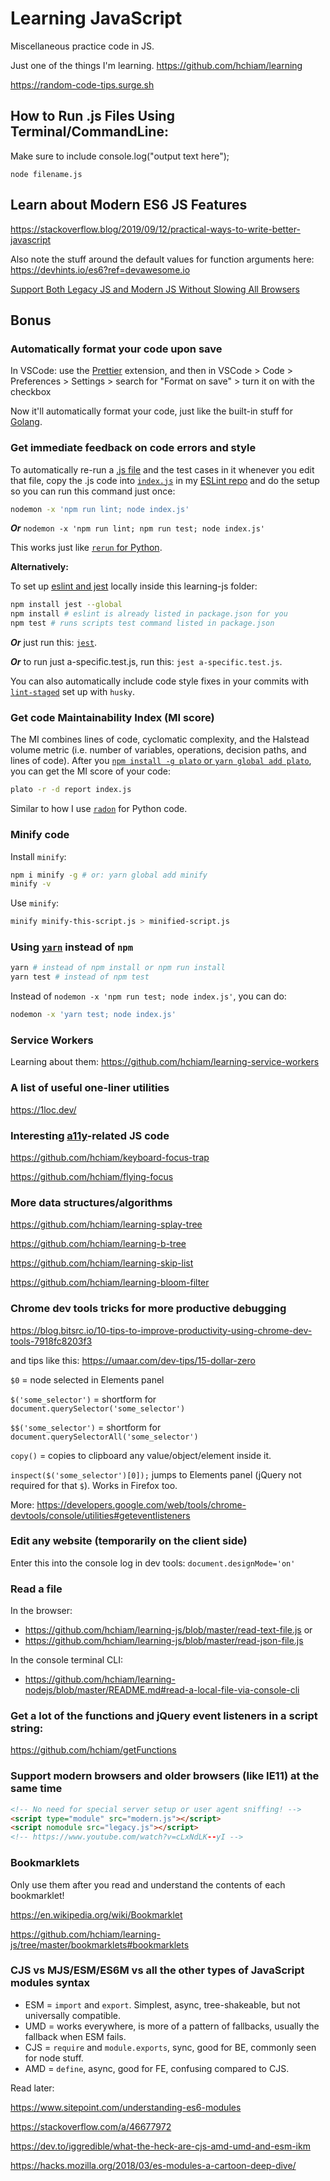 # Learning JavaScript

Miscellaneous practice code in JS.

Just one of the things I'm learning. <https://github.com/hchiam/learning>

<https://random-code-tips.surge.sh>

## How to Run .js Files Using Terminal/CommandLine:

Make sure to include console.log("output text here");

    node filename.js

## Learn about Modern ES6 JS Features

<https://stackoverflow.blog/2019/09/12/practical-ways-to-write-better-javascript>

Also note the stuff around the default values for function arguments here: <https://devhints.io/es6?ref=devawesome.io>

[Support Both Legacy JS and Modern JS Without Slowing All Browsers](https://codepen.io/hchiam/pen/mdWGLNE)

## Bonus

### Automatically format your code upon save

In VSCode: use the [Prettier](https://marketplace.visualstudio.com/items?itemName=esbenp.prettier-vscode) extension, and then in VSCode > Code > Preferences > Settings > search for "Format on save" > turn it on with the checkbox

Now it'll automatically format your code, just like the built-in stuff for [Golang](https://github.com/hchiam/learning-golang).

### Get immediate feedback on code errors and style

To automatically re-run a [.js file](https://github.com/hchiam/learning-js/tree/master/more-like-interview-questions) and the test cases in it whenever you edit that file, copy the .js code into [`index.js`](https://github.com/hchiam/learning-eslint-google/blob/master/index.js) in my [ESLint repo](https://github.com/hchiam/learning-eslint-google) and do the setup so you can run this command just once:

```bash
nodemon -x 'npm run lint; node index.js'
```

**_Or_** `nodemon -x 'npm run lint; npm run test; node index.js'`

This works just like [`rerun` for Python](https://github.com/hchiam/learning-python/blob/master/README.md#run-code-linter).

**Alternatively:**

To set up [eslint and jest](https://github.com/hchiam/eslint-and-jest) locally inside this learning-js folder:

```bash
npm install jest --global
npm install # eslint is already listed in package.json for you
npm test # runs scripts test command listed in package.json
```

**_Or_** just run this: [`jest`](https://github.com/hchiam/learning-jest).

**_Or_** to run just a-specific.test.js, run this: `jest a-specific.test.js`.

You can also automatically include code style fixes in your commits with [`lint-staged`](https://github.com/hchiam/learning-lint-staged) set up with `husky`.

### Get code Maintainability Index (MI score)

The MI combines lines of code, cyclomatic complexity, and the Halstead volume metric (i.e. number of variables, operations, decision paths, and lines of code). After you [`npm install -g plato` or `yarn global add plato`](https://github.com/es-analysis/plato), you can get the MI score of your code:

```bash
plato -r -d report index.js
```

Similar to how I use [`radon`](https://github.com/hchiam/learning-python/#maintainability-index-mi-score) for Python code.

### Minify code

Install `minify`:

```bash
npm i minify -g # or: yarn global add minify
minify -v
```

Use `minify`:

```bash
minify minify-this-script.js > minified-script.js
```

### Using [`yarn`](https://github.com/hchiam/learning-yarn) instead of `npm`

```bash
yarn # instead of npm install or npm run install
yarn test # instead of npm test
```

Instead of `nodemon -x 'npm run test; node index.js'`, you can do:

```bash
nodemon -x 'yarn test; node index.js'
```

### Service Workers

Learning about them: <https://github.com/hchiam/learning-service-workers>

### A list of useful one-liner utilities

<https://1loc.dev/>

### Interesting [a11y](https://github.com/hchiam/web-accessibility-course-notes)-related JS code

<https://github.com/hchiam/keyboard-focus-trap>

<https://github.com/hchiam/flying-focus>

### More data structures/algorithms

<https://github.com/hchiam/learning-splay-tree>

<https://github.com/hchiam/learning-b-tree>

<https://github.com/hchiam/learning-skip-list>

<https://github.com/hchiam/learning-bloom-filter>

### Chrome dev tools tricks for more productive debugging

<https://blog.bitsrc.io/10-tips-to-improve-productivity-using-chrome-dev-tools-7918fc8203f3>

and tips like this: <https://umaar.com/dev-tips/15-dollar-zero>

`$0` = node selected in Elements panel

`$('some_selector')` = shortform for `document.querySelector('some_selector')`

`$$('some_selector')` = shortform for `document.querySelectorAll('some_selector')`

`copy()` = copies to clipboard any value/object/element inside it.

`inspect($('some_selector')[0]);` jumps to Elements panel (jQuery not required for that `$`). Works in Firefox too.

More: https://developers.google.com/web/tools/chrome-devtools/console/utilities#geteventlisteners

### Edit any website (temporarily on the client side)

Enter this into the console log in dev tools: `document.designMode='on'`

### Read a file

In the browser:

- https://github.com/hchiam/learning-js/blob/master/read-text-file.js or
- https://github.com/hchiam/learning-js/blob/master/read-json-file.js

In the console terminal CLI:

- https://github.com/hchiam/learning-nodejs/blob/master/README.md#read-a-local-file-via-console-cli

### Get a lot of the functions and jQuery event listeners in a script string:

https://github.com/hchiam/getFunctions

### Support modern browsers and older browsers (like IE11) at the same time

```html
<!-- No need for special server setup or user agent sniffing! -->
<script type="module" src="modern.js"></script>
<script nomodule src="legacy.js"></script>
<!-- https://www.youtube.com/watch?v=cLxNdLK--yI -->
```

### Bookmarklets

Only use them after you read and understand the contents of each bookmarklet!

https://en.wikipedia.org/wiki/Bookmarklet

https://github.com/hchiam/learning-js/tree/master/bookmarklets#bookmarklets

### CJS vs MJS/ESM/ES6M vs all the other types of JavaScript modules syntax

- ESM = `import` and `export`. Simplest, async, tree-shakeable, but not universally compatible.
- UMD = works everywhere, is more of a pattern of fallbacks, usually the fallback when ESM fails.
- CJS = `require` and `module.exports`, sync, good for BE, commonly seen for node stuff.
- AMD = `define`, async, good for FE, confusing compared to CJS.

Read later:

https://www.sitepoint.com/understanding-es6-modules

https://stackoverflow.com/a/46677972

https://dev.to/iggredible/what-the-heck-are-cjs-amd-umd-and-esm-ikm

https://hacks.mozilla.org/2018/03/es-modules-a-cartoon-deep-dive/
